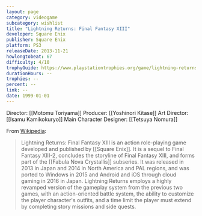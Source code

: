 ```yaml
---
layout: page
category: videogame
subcategory: wishlist
title: "Lightning Returns: Final Fantasy XIII"
developer: Square Enix
publisher: Square Enix
platform: PS3
releaseDate: 2013-11-21
howlongtobeat: 67
difficulty: 4/10
trophyGuide: https://www.playstationtrophies.org/game/lightning-returns-final-fantasy-13/guide/
durationHours: --
trophies: --
percent: --
link: --
date: 1999-01-01
---
```


Director: [[Motomu Toriyama]]
Producer: [[Yoshinori Kitase]]
Art Director: [[Isamu Kamikokuryo]]
Main Character Designer: [[Tetsuya Nomura]]

From [Wikipedia](https://en.wikipedia.org/wiki/Lightning_Returns:_Final_Fantasy_XIII):

> Lightning Returns: Final Fantasy XIII is an action role-playing game developed and published by [[Square Enix]]. It is a sequel to Final Fantasy XIII-2, concludes the storyline of Final Fantasy XIII, and forms part of the [[Fabula Nova Crystallis]] subseries. It was released in 2013 in Japan and 2014 in North America and PAL regions, and was ported to Windows in 2015 and Android and iOS through cloud gaming in 2016 in Japan. Lightning Returns employs a highly revamped version of the gameplay system from the previous two games, with an action-oriented battle system, the ability to customize the player character's outfits, and a time limit the player must extend by completing story missions and side quests.
